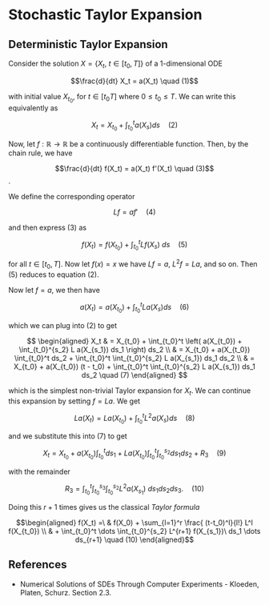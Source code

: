 # Stochastic Taylor Expansion

## Deterministic Taylor Expansion

Consider the solution $X = \{ X_t,\ t \in [t_0, T] \}$ of a 1-dimensional ODE

$$\frac{d}{dt} X_t = a(X_t) \quad (1)$$

with initial value $X_{t_0}$, for $t \in [t_0 T]$ where $0 \leq t_0 \leq T$. We can write this equivalently as

$$X_t = X_{t_0} + \int_{t_0}^t a(X_s) ds \quad (2)$$

Now, let $f : \mathbb{R} \to \mathbb{R}$ be a continuously differentiable function. Then, by the chain rule, we have

$$\frac{d}{dt} f(X_t) = a(X_t) f'(X_t) \quad (3)$$.

We define the corresponding operator

$$L f = a f' \quad (4)$$

and then express (3) as

$$f(X_t) = f(X_{t_0}) + \int_{t_0}^t L f(X_s)\ ds \quad (5)$$

for all $t \in [t_0, T]$.  Now let $f(x) = x$ we have $Lf = a$, $L^2 f = La$, and so on. Then (5) reduces to equation (2).

Now let $f=a$, we then have

$$a(X_t) = a(X_{t_0}) + \int_{t_0}^t L a(X_s) ds \quad(6)$$

which we can plug into (2) to get

$$ \begin{aligned}
X_t & = X_{t_0} + \int_{t_0}^t \left( a(X_{t_0}) + \int_{t_0}^{s_2} L a(X_{s_1}) ds_1 \right) ds_2 \\
& =  X_{t_0} + a(X_{t_0}) \int_{t_0}^t ds_2 + \int_{t_0}^t \int_{t_0}^{s_2} L a(X_{s_1}) ds_1 ds_2  \\
& =  X_{t_0} + a(X_{t_0}) (t - t_0) + \int_{t_0}^t \int_{t_0}^{s_2} L a(X_{s_1}) ds_1 ds_2 \quad (7)
\end{aligned} $$

which is the simplest non-trivial Taylor expansion for $X_t$.  We can continue this expansion by setting $f=La$. We get

$$La(X_t) = La(X_{t_0}) + \int_{t_0}^t L^2 a(X_s) ds \quad(8)$$

and we substitute this into (7) to get

$$X_t = X_{t_0} + a(X_{t_0}) \int_{t_0}^t ds_1 + La(X_{t_0}) \int_{t_0}^t \int_{t_0}^{s_2} ds_1 ds_2 + R_3 \quad (9)$$

with the remainder

$$R_3 = \int_{t_0}^t \int_{t_0}^{s_3} \int_{t_0}^{s_2} L^2 a(X_{s_1})\ ds_1 ds_2 ds_3 . \quad (10)$$

Doing this $r+1$ times gives us the classical *Taylor formula*

$$\begin{aligned}
f(X_t) =\ & f(X_0) + \sum_{l=1}^r \frac{ (t-t_0)^l}{l!} L^l f(X_{t_0}) \\
& + \int_{t_0}^t \dots \int_{t_0}^{s_2} L^{r+1} f(X_{s_1})\ ds_1 \dots ds_{r+1} \quad (10)
\end{aligned}$$

## References

- Numerical Solutions of SDEs Through Computer Experiments - Kloeden, Platen, Schurz. Section 2.3.
<!--stackedit_data:
eyJoaXN0b3J5IjpbLTE4MzcyMTY5NzQsMTU1NzA4NDAzMSwxMj
kyMDkyNTYxLDE4NTUyOTU5MDksLTM3NDMzMzY4XX0=
-->